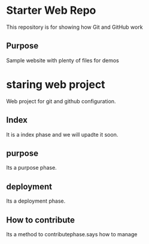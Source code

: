# Starter Web Repo

This repository is for showing how Git and GitHub work

## Purpose

Sample website with plenty of files for demos

# staring web project
Web project for git and github configuration.
## Index
It is a index phase and we will upadte it soon.
## purpose
Its a purpose phase.
## deployment
Its a deployment phase.
## How to contribute
Its a method to contributephase.says how to manage